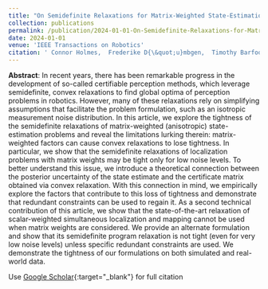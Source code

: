 ```yaml
---
title: "On Semidefinite Relaxations for Matrix-Weighted State-Estimation Problems in Robotics"
collection: publications
permalink: /publication/2024-01-01-On-Semidefinite-Relaxations-for-Matrix-Weighted-State-Estimation-Problems-in-Robotics
date: 2024-01-01
venue: 'IEEE Transactions on Robotics'
citation: ' Connor Holmes,  Frederike D{\&quot;u}mbgen,  Timothy Barfoot, &quot;On Semidefinite Relaxations for Matrix-Weighted State-Estimation Problems in Robotics.&quot; IEEE Transactions on Robotics, 2024.'
---
```


**Abstract**: In recent years, there has been remarkable progress in the development of so-called certifiable perception methods, which leverage semidefinite, convex relaxations to find global optima of perception problems in robotics. However, many of these relaxations rely on simplifying assumptions that facilitate the problem formulation, such as an isotropic measurement noise distribution. In this article, we explore the tightness of the semidefinite relaxations of matrix-weighted (anisotropic) state-estimation problems and reveal the limitations lurking therein: matrix-weighted factors can cause convex relaxations to lose tightness. In particular, we show that the semidefinite relaxations of localization problems with matrix weights may be tight only for low noise levels. To better understand this issue, we introduce a theoretical connection between the posterior uncertainty of the state estimate and the certificate matrix obtained via convex relaxation. With this connection in mind, we empirically explore the factors that contribute to this loss of tightness and demonstrate that redundant constraints can be used to regain it. As a second technical contribution of this article, we show that the state-of-the-art relaxation of scalar-weighted simultaneous localization and mapping cannot be used when matrix weights are considered. We provide an alternate formulation and show that its semidefinite program relaxation is not tight (even for very low noise levels) unless specific redundant constraints are used. We demonstrate the tightness of our formulations on both simulated and real-world data.

Use [Google Scholar](https://scholar.google.com/scholar?q=On+Semidefinite+Relaxations+for+Matrix+Weighted+State+Estimation+Problems+in+Robotics){:target="_blank"} for full citation